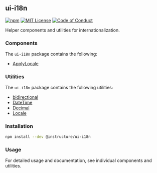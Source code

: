 ## ui-i18n

[![npm][npm]][npm-url]
[![MIT License][license-badge]][license]
[![Code of Conduct][coc-badge]][coc]

Helper components and utilities for internationalization.

### Components

The `ui-i18n` package contains the following:

- [ApplyLocale](#ApplyLocale)

### Utilities

The `ui-i18n` package contains the following utilities:

- [bidirectional](#bidirectional)
- [DateTime](#DateTime)
- [Decimal](#Decimal)
- [Locale](#Locale)

### Installation

```sh
npm install --dev @instructure/ui-i18n
```

### Usage

For detailed usage and documentation, see individual components and utilities.

[npm]: https://img.shields.io/npm/v/@instructure/ui-i18n.svg
[npm-url]: https://npmjs.com/package/@instructure/ui-i18n
[license-badge]: https://img.shields.io/npm/l/instructure-ui.svg?style=flat-square
[license]: https://github.com/instructure/instructure-ui/blob/master/LICENSE.md
[coc-badge]: https://img.shields.io/badge/code%20of-conduct-ff69b4.svg?style=flat-square
[coc]: https://github.com/instructure/instructure-ui/blob/master/CODE_OF_CONDUCT.md
